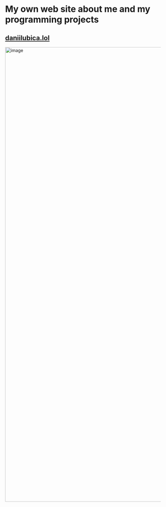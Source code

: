 # My own web site about me and my programming projects

## [daniilubica.lol](https://daniilubica.lol)

<img width="1469" alt="image" src="https://github.com/DaniilUbica/portfolio_site/assets/102466617/2ca85f76-c3cf-4a32-806e-b615a7ecc3db">
